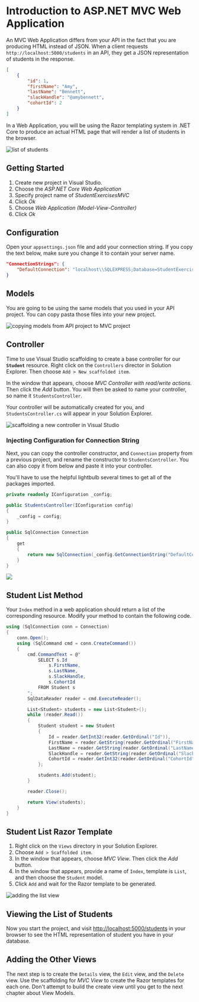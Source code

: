 # Introduction to ASP.NET MVC Web Application

An MVC Web Application differs from your API in the fact that you are producing HTML instead of JSON. When a client requests `http://localhost:5000/students` in an API, they get a JSON representation of students in the response.

```json
[
    {
        "id": 1,
        "firstName": "Amy",
        "lastName": "Bennett",
        "slackHandle": "@amybennett",
        "cohortId": 2
    }
]
```

In a Web Application, you will be using the Razor templating system in .NET Core to produce an actual HTML page that will render a list of students in the browser.

![list of students](./images/student-list-view.png)

## Getting Started

1. Create new project in Visual Studio.
1. Choose the _ASP.NET Core Web Application_
1. Specify project name of _StudentExercisesMVC_
1. Click _Ok_
1. Choose _Web Application (Model-View-Controller)_
1. Click _Ok_

## Configuration

Open your `appsettings.json` file and add your connection string. If you copy the text below, make sure you change it to contain your server name.

```json
"ConnectionStrings": {
    "DefaultConnection": "localhost\\SQLEXPRESS;Database=StudentExercises;Trusted_Connection=True;"
}
```

## Models

You are going to be using the same models that you used in your API project. You can copy pasta those files into your new project.

![copying models from API project to MVC project](./images/DqeK4qXjRr.gif)


## Controller

Time to use Visual Studio scaffolding to create a base controller for our **`Student`** resource. Right click on the `Controllers` director in Solution Explorer. Then choose `Add > New scaffolded item`.

In the window that appears, choose _MVC Controller with read/write actions_. Then click the _Add_ button. You will then be asked to name your controller, so name it `StudentsController`.

 Your controller will be automatically created for you, and `StudentsController.cs` will appear in your Solution Explorer.

![scaffolding a new controller in Visual Studio](./images/lsq7qz3ZAE.gif)

### Injecting Configuration for Connection String

Next, you can copy the controller constructor, and `Connection` property from a previous project, and rename the constructor to `StudentsController`. You can also copy it from below and paste it into your controller.

You'll have to use the helpful lightbulb several times to get all of the packages imported.

```cs
private readonly IConfiguration _config;

public StudentsController(IConfiguration config)
{
    _config = config;
}

public SqlConnection Connection
{
    get
    {
        return new SqlConnection(_config.GetConnectionString("DefaultConnection"));
    }
}
```

![](./images/pTuQO4sdAE.gif)

## Student List Method

Your `Index` method in a web application should return a list of the corresponding resource. Modify your method to contain the following code.

```cs
using (SqlConnection conn = Connection)
{
    conn.Open();
    using (SqlCommand cmd = conn.CreateCommand())
    {
        cmd.CommandText = @"
            SELECT s.Id
                s.FirstName,
                s.LastName,
                s.SlackHandle,
                s.CohortId
            FROM Student s
        ";
        SqlDataReader reader = cmd.ExecuteReader();

        List<Student> students = new List<Student>();
        while (reader.Read())
        {
            Student student = new Student
            {
                Id = reader.GetInt32(reader.GetOrdinal("Id")),
                FirstName = reader.GetString(reader.GetOrdinal("FirstName")),
                LastName = reader.GetString(reader.GetOrdinal("LastName")),
                SlackHandle = reader.GetString(reader.GetOrdinal("SlackHandle")),
                CohortId = reader.GetInt32(reader.GetOrdinal("CohortId"))
            };

            students.Add(student);
        }

        reader.Close();

        return View(students);
    }
}
```

## Student List Razor Template

1. Right click on the `Views` directory in your Solution Explorer.
1. Choose `Add > Scaffolded item`.
1. In the window that appears, choose _MVC View_. Then click the _Add_ button.
1. In the window that appears, provide a name of `Index`, template is `List`, and then choose the `Student` model.
1. Click `Add` and wait for the Razor template to be generated.

![adding the list view](./images/kwmY6yUqlx.gif)

## Viewing the List of Students

Now you start the project, and visit [http://localhost:5000/students](http://localhost:5000/students) in your browser to see the HTML representation of student you have in your database.

## Adding the Other Views

The next step is to create the `Details` view, the `Edit` view, and the `Delete` view. Use the scaffolding for _MVC View_ to create the Razor templates for each one. Don't attempt to build the create view until you get to the next chapter about View Models.


